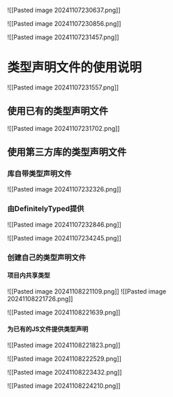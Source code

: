 ![[Pasted image 20241107230637.png]]



![[Pasted image 20241107230856.png]]

![[Pasted image 20241107231457.png]]



# 类型声明文件的使用说明
![[Pasted image 20241107231557.png]]


## 使用已有的类型声明文件
![[Pasted image 20241107231702.png]]


## 使用第三方库的类型声明文件

### 库自带类型声明文件
![[Pasted image 20241107232326.png]]

### 由DefinitelyTyped提供
![[Pasted image 20241107232846.png]]


![[Pasted image 20241107234245.png]]



### 创建自己的类型声明文件

#### 项目内共享类型
![[Pasted image 20241108221109.png]]
![[Pasted image 20241108221726.png]]

![[Pasted image 20241108221639.png]]



#### 为已有的JS文件提供类型声明

![[Pasted image 20241108221823.png]]


![[Pasted image 20241108222529.png]]


![[Pasted image 20241108223432.png]]

![[Pasted image 20241108224210.png]]